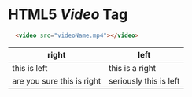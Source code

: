 # HTML5 _Video_ **Tag**

```Html
  <video src="videoName.mp4"></video>
```
right | left
------|-----
this is left | this is a right
are you sure this is right | seriously this is left
